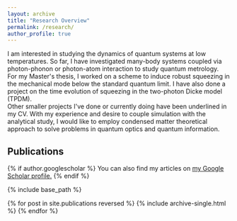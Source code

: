 ```yaml
---
layout: archive
title: "Research Overview"
permalink: /research/
author_profile: true
---
```

<p>I am interested in studying the dynamics of quantum systems at low temperatures. So far, I have investigated many-body systems coupled via photon-phonon or photon-atom interaction to study quantum metrology.<br>
For my Master's thesis, I worked on a scheme to induce robust squeezing in the mechanical mode below the standard quantum limit. I have also done a project on the time evolution of squeezing in the two-photon Dicke model (TPDM).<br>
Other smaller projects I've done or currently doing have been underlined in my CV. With my experience and desire to couple simulation with the analytical study, I would like to employ condensed matter theoretical approach to solve problems in quantum optics and quantum information.</p>

<h2>Publications</h2>

{% if author.googlescholar %}
  You can also find my articles on <u><a href="{{author.googlescholar}}">my Google Scholar profile</a>.</u>
{% endif %}

{% include base_path %}

{% for post in site.publications reversed %}
  {% include archive-single.html %}
{% endfor %}

